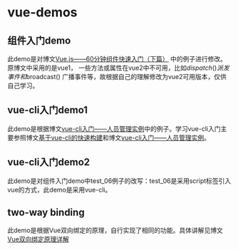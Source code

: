 ﻿vue-demos
 ======

组件入门demo
--------
此demo是对博文[Vue.js——60分钟组件快速入门（下篇）](http://www.cnblogs.com/keepfool/p/5637834.html) 中的例子进行修改。原博文中采用的是vue1，
一些方法或属性在vue2中不可用，比如$dispatch() 派发事件和$broadcast() 广播事件等，故根据自己的理解修改为vue2可用版本，仅供自己学习。

vue-cli入门demo1
-----------
此demo是根据博文[vue-cli入门——人员管理实例](http://www.jianshu.com/p/5d9b341d650f)中的例子。学习vue-cli入门主要参照博文[基于vue-cli的快速构建](http://www.jianshu.com/p/2769efeaa10a)和博文[vue-cli入门——人员管理实例](http://www.jianshu.com/p/5d9b341d650f)。

vue-cli入门demo2
-------------
此demo是对组件入门demo中test_06例子的改写：test_06是采用script标签引入vue的方式，此demo是采用vue-cli。

two-way binding
-------------
此demo是根据Vue双向绑定的原理，自行实现了相同的功能。具体讲解见博文[Vue双向绑定原理详解](http://www.cnblogs.com/youhong/p/7188449.html)

